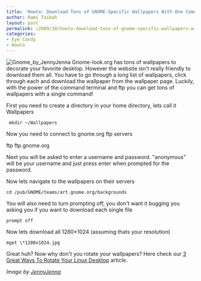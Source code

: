 ```yaml
---
title: 'Howto: Download Tons of GNOME-Specific Wallpapers With One Command'
author: Rami Taibah 
layout: post
permalink: /2009/10/howto-download-tons-of-gnome-specific-wallpapers-with-one-command/
categories:
- Eye Candy
- Howto
---
```

![Gnome_by_JennyJenna](../../../i/Gnome_by_JennyJenna.jpg)
Gnome-look.org has tons of wallpapers to decorate your favorite desktop. However the website isn't really friendly to download them all. You have to go through a long list of wallpapers, click through each and download the wallpaper from the wallpaper page. Luckily, with the power of the command terminal and ftp you can get tons of wallpapers with a single command!

First you need to create a directory in your home directory, lets call it Wallpapers 

     mkdir ~/Wallpapers

Now you need to connect to gnome.org ftp servers 

ftp ftp.gnome.org

Next you will be asked to enter a username and password. "anonymous" will be your username and just press enter when prompted for the password. 

Now lets navigate to the wallpapers on their servers 

    cd /pub/GNOME/teams/art.gnome.org/backgrounds

You will also need to turn prompting off, you don't want it bugging you asking you if you want to download each single file 

    prompt off 

Now lets download all 1280×1024 (assuming thats your resolution) 

    mget \*1280x1024.jpg

Great huh? Now why don't you rotate your wallpapers? Here check our [3 Great Ways To Rotate Your Linux Desktop](../../03/3-great-ways-to-rotate-your-linux-desktop/) article.

*Image by [JennyJenna](http://jennyjenna.deviantart.com/art/Gnome-55354979)*
